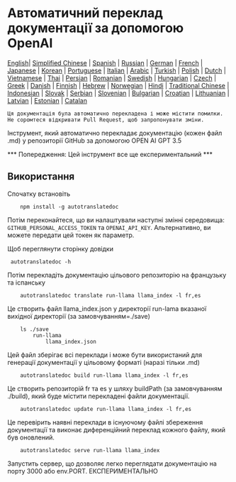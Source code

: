 
# Автоматичний переклад документації за допомогою OpenAI

[English](./README.md)| [Simplified Chinese](./README_zh-Hans.md) | [Spanish](./README_es.md) | [Russian](./README_ru.md) | [German](./README_de.md) | [French](./README_fr.md) | [Japanese](./README_ja.md) | [Korean](./README_ko.md) | [Portuguese](./README_pt.md) | [Italian](./README_it.md) | [Arabic](./README_ar.md) | [Turkish](./README_tr.md) | [Polish](./README_pl.md) | [Dutch](./README_nl.md) | [Vietnamese](./README_vi.md) | [Thai](./README_th.md) | [Persian](./README_fa.md) | [Romanian](./README_ro.md) | [Swedish](./README_sv.md) | [Hungarian](./README_hu.md) | [Czech](./README_cs.md) | [Greek](./README_el.md) | [Danish](./README_da.md) | [Finnish](./README_fi.md) | [Hebrew](./README_he.md) | [Norwegian](./README_no.md) | [Hindi](./README_hi.md) | [Traditional Chinese](./README_zh_tw.md) | [Indonesian](./README_in.md) | [Slovak](./README_sl.md) | [Serbian](./README_se.md) | [Slovenian](./README_sk.md) | [Bulgarian](./README_bg.md) | [Croatian](./README_hr.md) | [Lithuanian](./README_lt.md) | [Latvian](./README_lv.md) | [Estonian](./README_et.md) | [Catalan](./README_cat.md) 

```Ця документація була автоматично перекладена і може містити помилки. Не соромтеся відкривати Pull Request, щоб запропонувати зміни.```


Інструмент, який автоматично перекладає документацію (кожен файл .md) у репозиторії GitHub за допомогою OPEN AI GPT 3.5

*** Попередження: Цей інструмент все ще експериментальний ***


## Використання

Спочатку встановіть

```
    npm install -g autotranslatedoc
```

Потім переконайтеся, що ви налаштували наступні змінні середовища: ```GITHUB_PERSONAL_ACCESS_TOKEN``` та ```OPENAI_API_KEY```. Альтернативно, ви можете передати цей токен як параметр.

Щоб переглянути сторінку довідки
```
 autotranslatedoc -h
```

Потім перекладіть документацію цільового репозиторію на французьку та іспанську
```
    autotranslatedoc translate run-llama llama_index -l fr,es
```

Це створить файл llama_index.json у директорії run-lama вказаної вихідної директорії (за замовчуванням=./save)

```
    ls ./save
        run-llama
            llama_index.json 
```

Цей файл зберігає всі переклади і може бути використаний для генерації документації у цільовому форматі (наразі тільки .md)


```
    autotranslatedoc build run-llama llama_index -l fr,es
```

Це створить репозиторій fr та es у шляху buildPath (за замовчуванням ./build), який буде містити перекладені файли документації.

```
    autotranslatedoc update run-llama llama_index -l fr,es
```

Це перевірить наявні переклади в існуючому файлі збереження документації та виконає диференційний переклад кожного файлу, який був оновлений.

```
    autotranslatedoc serve run-llama llama_index
```

Запустить сервер, що дозволяє легко переглядати документацію на порту 3000 або env.PORT. ЕКСПЕРИМЕНТАЛЬНО

